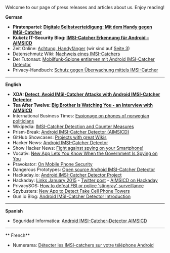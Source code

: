 Welcome to our page of press releases and articles about us. Enjoy reading!

**German**

* **Piratenpartei: [Digitale Selbstverteidigung: Mit dem Handy gegen IMSI-Catcher](https://www.piratenpartei.de/2014/11/15/digitale-selbstverteidigung-mit-dem-handy-gegen-imsi-catcher/)**
* **Kuketz IT-Security Blog: [IMSI-Catcher Erkennung für Android – AIMSICD](http://www.kuketz-blog.de/imsi-catcher-erkennung-fuer-android-aimsicd/)**
* Zeit Online: [Achtung, Handyfänger](http://www.zeit.de/digital/mobil/2014-09/mobilfunk-imsi-catcher-handy/) (wir sind auf [Seite 3](http://www.zeit.de/digital/mobil/2014-09/mobilfunk-imsi-catcher-handy/seite-3))
* Datenschmutz Wiki: [Nachweis eines IMSI-Catchers](http://www.datenschmutz.de/moin/IMSI-Catcher#Nachweis_eines_IMSI-Catchers)
* Der Tutonaut: [Mobilfunk-Spione entlarven mit Android IMSI-Catcher Detector](http://www.tutonaut.de/tipp-mobilfunk-spione-entlarven-mit-android-imsi-catcher-detector.html)
* Privacy-Handbuch: [Schutz gegen Überwachung mittels IMSI-Catcher](https://privacy-handbuch.de/handbuch_75.htm)

---

**English**

* **XDA: [Detect, Avoid IMSI-Catcher Attacks with Android IMSI-Catcher Detector](http://www.xda-developers.com/android/detect-avoid-imsi-catcher-attacks-with-imsi-catcher-detector/)**
* **Tea After Twelve: [Big Brother Is Watching You - an Interview with AIMSICD](http://www.tea-after-twelve.com/all-issues/issue-02/issue-02-overview/chapter2/big-brother-is-watching-you/)**
* International Business Times: [Espionage on phones of norwegian politicians](http://www.ibtimes.co.uk/newspaper-discovers-someone-listening-norwegian-politicians-phone-calls-1479385)
* Wikipedia: [IMSI-Catcher Detection and Counter Measures](http://en.m.wikipedia.org/wiki/IMSI-catcher#Detection_and_counter_measures)
* Prism-Break: [Android IMSI-Catcher Detector (AIMSICD)](http://prism-break.org/en/projects/android-imsi-catcher-detector-aimsicd/)
* GitHub Showcases: [Projects with great Wikis](https://github.com/showcases/projects-with-great-wikis)
* Hacker News: [Android IMSI-Catcher Detector](https://news.ycombinator.com/item?id=8111089)
* Show Hacker News: [Fight against spying on your Smartphone!](https://news.ycombinator.com/item?id=8581086)
* Vocativ: [New App Lets You Know When the Government Is Spying on You](http://www.vocativ.com/usa/nat-sec/aimsicd/)
* Pravokator: [On Mobile Phone Security](https://pravokator.si/index.php/2014/06/02/on-mobile-phone-security/)
* Dangerous Prototypes: [Open source Android IMSI-Catcher Detector](http://dangerousprototypes.com/2015/01/09/open-source-android-imsi-catcher-detector/)
* Hackaday.io: [Android IMSI-Catcher Detector Project](https://hackaday.io/project/3824-android-imsi-catcher-detector)
* Hackaday: [Links January 2015](http://hackaday.com/2015/01/11/hackaday-links-january-11-2015/) - [Twitter post](https://twitter.com/HackadayPrize/status/554674466589265920) - [AIMSICD on Hackaday](https://hackaday.io/project/3824-android-imsi-catcher-detector)
* PrivacySOS: [How to defeat FBI or police 'stingray' surveillance](http://privacysos.org/node/1637)
* Spybusters: [New App to Detect Fake Cell Phone Towers](http://spybusters.blogspot.de/2014/11/new-app-to-detect-fake-cell-phone-towers.html)
* Gun.io Blog: [Android IMSI-Catcher Detector Introduction](https://gun.io/blog/android-imsi-catcher-detector/)

---

**Spanish**

* Seguridad Informatica: [Android IMSI-Catcher-Detector AIMSICD](http://seguridadinformatica.ga/android-imsi-catcher-detector-aimsicd/)

---

** French**

* Numerama: [Détecter les IMSI-catchers sur votre téléphone Android](http://www.numerama.com/magazine/32763-detecter-les-imsi-catchers-sur-votre-telephone-android.html)